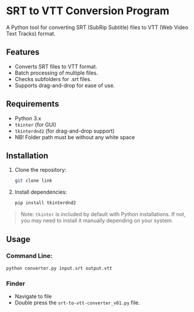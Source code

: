 # SRT to VTT Conversion Program

A Python tool for converting SRT (SubRip Subtitle) files to VTT (Web Video Text Tracks) format.

## Features
- Converts SRT files to VTT format.
- Batch processing of multiple files.
- Checks subfolders for .srt files.
- Supports drag-and-drop for ease of use.

## Requirements
- Python 3.x
- `tkinter` (for GUI)
- `tkinterdnd2` (for drag-and-drop support)
- NB! Folder path must be without any white space

## Installation

1. Clone the repository:
    ```bash
    git clone link
    ```

2. Install dependencies:
    ```bash
    pip install tkinterdnd2
    ```

> Note: `tkinter` is included by default with Python installations. If not, you may need to install it manually depending on your system.

## Usage

### Command Line:
```bash
python converter.py input.srt output.vtt
```
### Finder
- Navigate to file
- Double press the `srt-to-vtt-converter_v01.py` file. 
